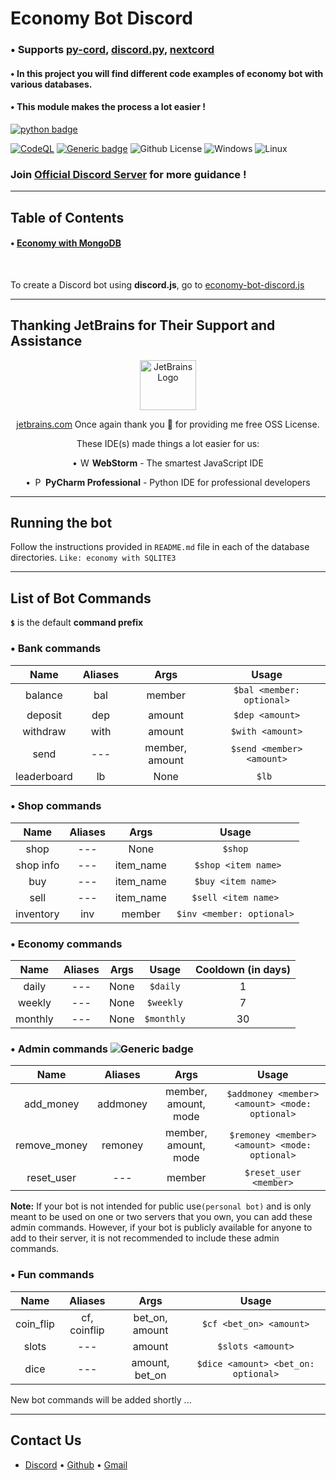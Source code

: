 # Economy Bot Discord

### • Supports [py-cord](https://github.com/Pycord-Development/pycord), [discord.py](https://github.com/Rapptz/discord.py), [nextcord](https://github.com/nextcord/nextcord)

#### • In this project you will find different code examples of economy bot with various databases.

#### • This module makes the process a lot easier !

[![python badge](http://ForTheBadge.com/images/badges/made-with-python.svg)](https://www.python.org/ "Python")

[![CodeQL](https://github.com/Modern-Realm/economy-bot-discord.py/actions/workflows/codeql.yml/badge.svg)](https://github.com/Modern-Realm/economy-bot-discord.py/actions/workflows/codeql.yml)
[![Generic badge](https://img.shields.io/badge/Python-3.8-blue.svg)](https://www.python.org/)
![Github License](https://img.shields.io/badge/license-MIT-blue)
![Windows](https://img.shields.io/badge/os-windows-yellow)
![Linux](https://img.shields.io/badge/os-linux-yellow)

### Join [Official Discord Server](https://discord.gg/GVMWx5EaAN  "click to Join") for more guidance !

<hr/>

## Table of Contents

#### • [Economy with MongoDB](https://github.com/Modern-Realm/economy-bot-discord.py/tree/main/economy%20with%20mongoDB)

<br/>

To create a Discord bot using **discord.js**, go
to [economy-bot-discord.js](https://github.com/Modern-Realm/economy-bot-discord.js)

<hr/>

## Thanking JetBrains for Their Support and Assistance

<div align="center">

<img width="90px" height="80px" alt="JetBrains Logo" src="https://resources.jetbrains.com/storage/products/company/brand/logos/jb_beam.png"/>

<a href="https://jb.gg/OpenSourceSupport">jetbrains.com</a>
Once again thank you 💝 for providing me free OSS License.

These IDE(s) made things a lot easier for us:

• <img height="14px" width="16px" alt="WebStorm logo." src="https://resources.jetbrains.com/storage/products/company/brand/logos/WebStorm_icon.png"/>
**WebStorm** - The smartest JavaScript IDE

• <img height="14px" width="16px" alt="PyCharm logo." src="https://resources.jetbrains.com/storage/products/company/brand/logos/PyCharm_icon.png">
**PyCharm Professional** - Python IDE for professional developers

</div>

<hr/>

## Running the bot

Follow the instructions provided in `README.md` file in each of the database directories.
`Like: economy with SQLITE3`

<hr/>

## List of Bot Commands

**`$`** is the default **command prefix**

### • Bank commands

|    Name     | Aliases |      Args      |           Usage           |
|:-----------:|:-------:|:--------------:|:-------------------------:|
|   balance   |   bal   |     member     | `$bal <member: optional>` |
|   deposit   |   dep   |     amount     |      `$dep <amount>`      |
|  withdraw   |  with   |     amount     |     `$with <amount>`      |
|    send     |   ---   | member, amount | `$send <member> <amount>` |
| leaderboard |   lb    |      None      |          `$lb `           |

### • Shop commands

|   Name    | Aliases |   Args    |           Usage           |
|:---------:|:-------:|:---------:|:-------------------------:|
|   shop    |   ---   |   None    |         ` $shop `         |
| shop info |   ---   | item_name |   ` $shop <item name>`    |
|    buy    |   ---   | item_name |    `$buy <item name>`     |
|   sell    |   ---   | item_name |    `$sell <item name>`    |
| inventory |   inv   |  member   | `$inv <member: optional>` |

### • Economy commands

|  Name   | Aliases | Args |   Usage    | Cooldown (in days) |
|:-------:|:-------:|:----:|:----------:|:------------------:|
|  daily  |   ---   | None |  `$daily`  |         1          |
| weekly  |   ---   | None | `$weekly`  |         7          |
| monthly |   ---   | None | `$monthly` |         30         |

### • Admin commands ![Generic badge](https://img.shields.io/badge/new-gold)

|     Name     | Aliases  |         Args         |                     Usage                      |
|:------------:|:--------:|:--------------------:|:----------------------------------------------:|
|  add_money   | addmoney | member, amount, mode | `$addmoney <member> <amount> <mode: optional>` |
| remove_money | remoney  | member, amount, mode | `$remoney <member> <amount> <mode: optional>`  |
|  reset_user  |   ---    |        member        |             `$reset_user <member>`             |

**Note:**
If your bot is not intended for public use`(personal bot)` and is only meant to be used on one or two servers that you
own,
you can add these admin commands.
However, if your bot is publicly available for anyone to add to their server,
it is not recommended to include these admin commands.

### • Fun commands

|   Name    |   Aliases    |      Args      |                Usage                |
|:---------:|:------------:|:--------------:|:-----------------------------------:|
| coin_flip | cf, coinflip | bet_on, amount |       `$cf <bet_on> <amount>`       |
|   slots   |     ---      |     amount     |          `$slots <amount>`          |
|   dice    |     ---      | amount, bet_on | `$dice <amount> <bet_on: optional>` |

New bot commands will be added shortly ...

<hr/>

## Contact Us

- [Discord](https://discord.gg/GVMWx5EaAN) • [Github](https://github.com/skrphenix) • [Gmail](mailto:saikeerthan.keerthan.9@gmail.com)
